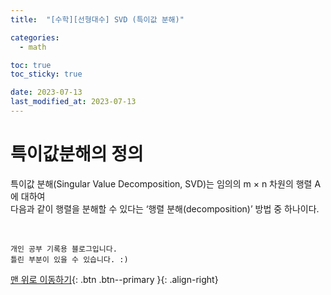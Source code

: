 ```yaml
---
title:  "[수학][선형대수] SVD (특이값 분해)" 

categories:
  - math

toc: true
toc_sticky: true

date: 2023-07-13
last_modified_at: 2023-07-13
---
```


# 특이값분해의 정의

특이값 분해(Singular Value Decomposition, SVD)는 임의의 m × n 차원의 행렬 A 에 대하여  
다음과 같이 행렬을 분해할 수 있다는 ‘행렬 분해(decomposition)’ 방법 중 하나이다.



<br>

    개인 공부 기록용 블로그입니다.
    틀린 부분이 있을 수 있습니다. :)

[맨 위로 이동하기](#){: .btn .btn--primary }{: .align-right}